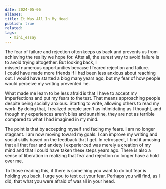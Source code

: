 ```yaml
---
date: 2024-05-06
aliases: 
title: It Was All In My Head
publish: true
related: 
tags:
  - mini_essay
---
```

The fear of failure and rejection often keeps us back and prevents us from achieving the reality we hope for. After all, the surest way to avoid failure is to avoid trying altogether. But looking back, I missed numerous opportunities because I feared rejection and failure. I could have made more friends if I had been less anxious about reaching out. I would have started a blog many years ago, but my fear of how people would perceive my writing prevented me.

What made me learn to be less afraid is that I have to accept my imperfections and put my fears to the test. That means approaching people despite being socially anxious. Starting to write, allowing others to read my work. By doing that, I realized people aren't as intimidating as I thought, and though my experiences aren't bliss and sunshine, they are not as terrible compared to what I had imagined in my mind. 

The point is that by accepting myself and facing my fears. I am no longer stagnant. I am now moving toward my goals. I can improve my writing and social skills based on the feedback that I get. In retrospect, I find it amusing that all that fear and anxiety I experienced was merely a creation of my mind and that I could have taken these steps years ago. There is also a sense of liberation in realizing that fear and rejection no longer have a hold over me.

To those reading this, if there is something you want to do but fear is holding you back. I urge you to test out your fear. Perhaps you will find, as I did, that what you were afraid of was all in your head.
